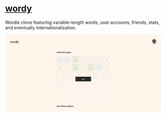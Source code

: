 # [wordy](https://wordygame.io)


Wordle clone featuring variable-length words, user accounts, friends, stats, and eventually internationalization.


<img src="https://raw.githubusercontent.com/dangreco/wordy/master/screenshot.png" style="max-width: 100%;" />
